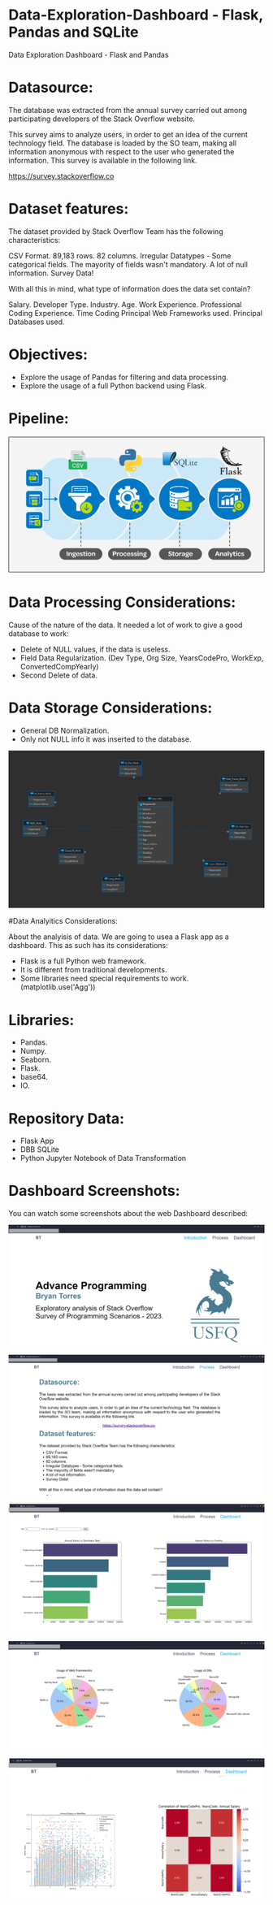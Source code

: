 # Data-Exploration-Dashboard - Flask, Pandas and SQLite
Data Exploration Dashboard - Flask and Pandas

# Datasource:


The database was extracted from the annual survey carried out among participating developers of the Stack Overflow website.

This survey aims to analyze users, in order to get an idea of ​​the current technology field. The database is loaded by the SO team, making all information anonymous with respect to the user who generated the information. This survey is available in the following link.

https://survey.stackoverflow.co


# Dataset features:


The dataset provided by Stack Overflow Team has the following characteristics:

CSV Format.
89,183 rows.
82 columns.
Irregular Datatypes - Some categorical fields.
The mayority of fields wasn't mandatory.
A lot of null information.
Survey Data!


With all this in mind, what type of information does the data set contain?

Salary.
Developer Type.
Industry.
Age.
Work Experience.
Professional Coding Experience.
Time Coding
Principal Web Frameworks used.
Principal Databases used.


# Objectives:


- Explore the usage of Pandas for filtering and data processing.
- Explore the usage of a full Python backend using Flask.


# Pipeline:

![alt text](https://github.com/Espejin/Data-Exploration-Dashboard---Flask-and-Pandas/blob/main/app/static/images/pipeline.png?raw=true)

# Data Processing Considerations:


Cause of the nature of the data. It needed a lot of work to give a good database to work:

- Delete of NULL values, if the data is useless.
- Field Data Regularization. (Dev Type, Org Size, YearsCodePro, WorkExp, ConvertedCompYearly)
- Second Delete of data.


# Data Storage Considerations:

- General DB Normalization.
- Only not NULL info it was inserted to the database.

![alt text](https://github.com/Espejin/Data-Exploration-Dashboard---Flask-and-Pandas/blob/main/app/static/images/db_schema.png?raw=true)

#Data Analyitics Considerations:

About the analyisis of data. We are going to usea a Flask app as a dashboard. This as such has its considerations:

- Flask is a full Python web framework.
- It is different from traditional developments.
- Some libraries need special requirements to work. (matplotlib.use('Agg'))


# Libraries:

- Pandas.
- Numpy.
- Seaborn.
- Flask.
- base64.
- IO.

# Repository Data:
- Flask App
- DBB SQLite
- Python Jupyter Notebook of Data Transformation

# Dashboard Screenshots:
You can watch some screenshots about the web Dashboard described:

![alt text](https://github.com/Espejin/Data-Exploration-Dashboard---Flask-and-Pandas/blob/main/app/static/images/DSHB_1.png?raw=true)

![alt text](https://github.com/Espejin/Data-Exploration-Dashboard---Flask-and-Pandas/blob/main/app/static/images/DSHB_2.png?raw=true)

![alt text](https://github.com/Espejin/Data-Exploration-Dashboard---Flask-and-Pandas/blob/main/app/static/images/DSHB_3.png?raw=true)

![alt text](https://github.com/Espejin/Data-Exploration-Dashboard---Flask-and-Pandas/blob/main/app/static/images/DSHB_4.png?raw=true)

![alt text](https://github.com/Espejin/Data-Exploration-Dashboard---Flask-and-Pandas/blob/main/app/static/images/DSHB_5.png?raw=true)
